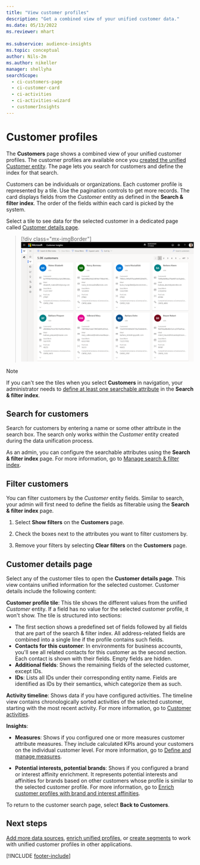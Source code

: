 ```yaml
---
title: "View customer profiles"
description: "Get a combined view of your unified customer data."
ms.date: 05/13/2022
ms.reviewer: mhart

ms.subservice: audience-insights
ms.topic: conceptual
author: Nils-2m
ms.author: nikeller
manager: shellyha
searchScope: 
  - ci-customers-page
  - ci-customer-card
  - ci-activities
  - ci-activities-wizard
  - customerInsights
---
```


# Customer profiles

The **Customers** page shows a combined view of your unified customer profiles. The customer profiles are available once you [created the unified Customer entity](data-unification.md). The page lets you search for customers and define the index for that search.

Customers can be individuals or organizations. Each customer profile is represented by a tile. Use the pagination controls to get more records. The card displays fields from the *Customer* entity as defined in the **Search & filter index**. The order of the fields within each card is picked by the system.

Select a tile to see data for the selected customer in a dedicated page called [Customer details page](customer-profiles.md#customer-details-page).

> [!div class="mx-imgBorder"]
> ![Customers page showing result tiles](media/customers-page-result-tiles-B2C.png "Customers page showing result tiles")

> [!NOTE]
> If you can't see the tiles when you select **Customers** in navigation, your administrator needs to [define at least one searchable attribute](search-filter-index.md) in the **Search & filter index**.

## Search for customers

Search for customers by entering a name or some other attribute in the search box. The search only works within the *Customer* entity created during the data unification process.

As an admin, you can configure the searchable attributes using the **Search & filter index** page. For more information, go to [Manage search & filter index](search-filter-index.md).

## Filter customers

You can filter customers by the *Customer* entity fields. Similar to search, your admin will first need to define the fields as filterable using the **Search & filter index** page.

1. Select **Show filters** on the **Customers** page.

1. Check the boxes next to the attributes you want to filter customers by.

1. Remove your filters by selecting **Clear filters** on the **Customers** page.

## Customer details page

Select any of the customer tiles to open the **Customer details page**. This view contains unified information for the selected customer. Customer details include the following content:

**Customer profile tile**: This tile shows the different values from the unified *Customer* entity. If a field has no value for the selected customer profile, it won't show. The tile is structured into sections:

- The first section shows a predefined set of fields followed by all fields that are part of the search & filter index. All address-related fields are combined into a single line if the profile contains such fields.
- **Contacts for this customer**: In environments for business accounts, you'll see all related contacts for this customer as the second section. Each contact is shown with their fields. Empty fields are hidden.
- **Additional fields**: Shows the remaining fields of the selected customer, except IDs.
- **IDs**: Lists all IDs under their corresponding entity name. Fields are identified as IDs by their semantics, which categorize them as such.

**Activity timeline**: Shows data if you have configured activities. The timeline view contains chronologically sorted activities of the selected customer, starting with the most recent activity. For more information, go to [Customer activities](activities.md).

**Insights**:

- **Measures**: Shows if you configured one or more measures customer attribute measures. They include calculated KPIs around your customers on the individual customer level. For more information, go to [Define and manage measures](measures.md).

- **Potential interests, potential brands**: Shows if you configured a brand or interest affinity enrichment. It represents potential interests and affinities for brands based on other customers whose profile is similar to the selected customer profile. For more information, go to [Enrich customer profiles with brand and interest affinities](enrichment-microsoft.md).

To return to the customer search page, select **Back to Customers**.

## Next steps

[Add more data sources](data-sources.md), [enrich unified profiles](enrichment-hub.md), or [create segments](segments.md) to work with unified customer profiles in other applications.

[!INCLUDE [footer-include](includes/footer-banner.md)]
